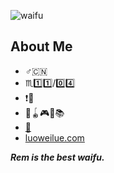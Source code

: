 ![waifu](https://github.com/Redcxx/Redcxx/blob/master/imageedit_2_8558718614.jpg?raw=true)

## About Me
- :male_sign::cn:
- :scorpius::one::one:/:zero::four:
- :exclamation::underage:
- :ping_pong::yo_yo::video_game::musical_note::books:
- [:email:](mailto:bin.kallzvx@gmail.com)
- [luoweilue.com](luoweilue.com)


***Rem is the best waifu.***
